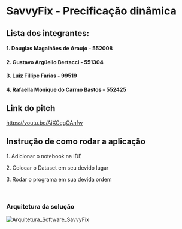 # SavvyFix - Precificação dinâmica

## Lista dos integrantes:
#### 1. Douglas Magalhães de Araujo - 552008

#### 2. Gustavo Argüello Bertacci - 551304

#### 3. Luiz Fillipe Farias - 99519

#### 4. Rafaella Monique do Carmo Bastos - 552425

## Link do pitch
https://youtu.be/AjXCegOAnfw

## Instrução de como rodar a aplicação
<p>1. Adicionar o notebook na IDE</p>
<p>2. Colocar o Dataset em seu devido lugar</p>
<p>3. Rodar o programa em sua devida ordem</p><br>

### Arquitetura da solução
![Arquitetura_Software_SavvyFix](https://github.com/rafaellabastos/savvyfix-ia-notebook/assets/85761347/94d1cf18-6a94-4f14-aa0b-556614642fef)

